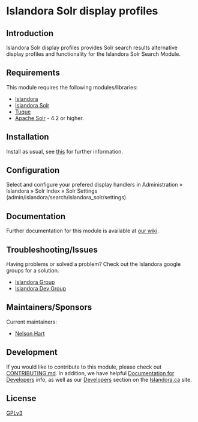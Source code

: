 # Islandora Solr display profiles

## Introduction

Islandora Solr display profiles provides Solr search results alternative display profiles and functionality for the Islandora Solr Search Module.

## Requirements

This module requires the following modules/libraries:

* [Islandora](https://github.com/islandora/islandora)
* [Islandora Solr](https://github.com/islandora/islandora_solr_search)
* [Tuque](https://github.com/islandora/tuque)
* [Apache Solr](https://lucene.apache.org/solr/) - 4.2 or higher.

## Installation
 
 Install as usual, see [this](https://drupal.org/documentation/install/modules-themes/modules-7) for further information.
 
## Configuration
 
Select and configure your prefered display handlers in Administration » Islandora » Solr Index » Solr Settings (admin/islandora/search/islandora_solr/settings).

## Documentation

Further documentation for this module is available at [our wiki](https://wiki.duraspace.org/display/ISLANDORA/Islandora+Solr+Search).

## Troubleshooting/Issues
 
 Having problems or solved a problem? Check out the Islandora google groups for a solution.
 
 * [Islandora Group](https://groups.google.com/forum/?hl=en&fromgroups#!forum/islandora)
 * [Islandora Dev Group](https://groups.google.com/forum/?hl=en&fromgroups#!forum/islandora-dev)
 
## Maintainers/Sponsors

Current maintainers:

* [Nelson Hart](https://github.com/nhart)

## Development

If you would like to contribute to this module, please check out [CONTRIBUTING.md](CONTRIBUTING.md). In addition, we have helpful [Documentation for Developers](https://github.com/Islandora/islandora/wiki#wiki-documentation-for-developers) info, as well as our [Developers](http://islandora.ca/developers) section on the [Islandora.ca](http://islandora.ca) site.

## License

[GPLv3](http://www.gnu.org/licenses/gpl-3.0.txt)
